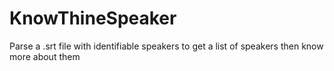 # KnowThineSpeaker
Parse a .srt file with identifiable speakers to get a list of speakers then know more about them
